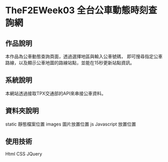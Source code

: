 # TheF2EWeek03 全台公車動態時刻查詢網

## 作品說明

本作品為公車動態查詢頁面，透過選擇地區與輸入公車號碼，
即可搜尋指定公車路線，以及顯示公車地圖的路線站點，並能在15秒更新站點資訊。

## 系統說明

本網站透過接取TPX交通部的API來串接公車資料。


## 資料夾說明

static 靜態檔案位置
images 圖片放置位置
js Javascript 放置位置


## 使用技術

Html
CSS
JQuery